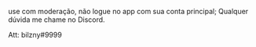 use com moderação, não logue no app com sua conta principal; Qualquer dúvida me chame no Discord.

Att: bilzny#9999
